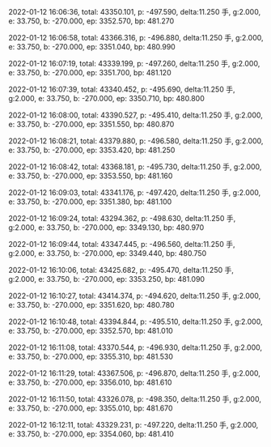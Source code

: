 2022-01-12 16:06:36, total: 43350.101, p: -497.590, delta:11.250 手, g:2.000, e: 33.750, b: -270.000, ep: 3352.570, bp: 481.270

2022-01-12 16:06:58, total: 43366.316, p: -496.880, delta:11.250 手, g:2.000, e: 33.750, b: -270.000, ep: 3351.040, bp: 480.990

2022-01-12 16:07:19, total: 43339.199, p: -497.260, delta:11.250 手, g:2.000, e: 33.750, b: -270.000, ep: 3351.700, bp: 481.120

2022-01-12 16:07:39, total: 43340.452, p: -495.690, delta:11.250 手, g:2.000, e: 33.750, b: -270.000, ep: 3350.710, bp: 480.800

2022-01-12 16:08:00, total: 43390.527, p: -495.410, delta:11.250 手, g:2.000, e: 33.750, b: -270.000, ep: 3351.550, bp: 480.870

2022-01-12 16:08:21, total: 43379.880, p: -496.580, delta:11.250 手, g:2.000, e: 33.750, b: -270.000, ep: 3353.420, bp: 481.250

2022-01-12 16:08:42, total: 43368.181, p: -495.730, delta:11.250 手, g:2.000, e: 33.750, b: -270.000, ep: 3353.550, bp: 481.160

2022-01-12 16:09:03, total: 43341.176, p: -497.420, delta:11.250 手, g:2.000, e: 33.750, b: -270.000, ep: 3351.380, bp: 481.100

2022-01-12 16:09:24, total: 43294.362, p: -498.630, delta:11.250 手, g:2.000, e: 33.750, b: -270.000, ep: 3349.130, bp: 480.970

2022-01-12 16:09:44, total: 43347.445, p: -496.560, delta:11.250 手, g:2.000, e: 33.750, b: -270.000, ep: 3349.440, bp: 480.750

2022-01-12 16:10:06, total: 43425.682, p: -495.470, delta:11.250 手, g:2.000, e: 33.750, b: -270.000, ep: 3353.250, bp: 481.090

2022-01-12 16:10:27, total: 43414.374, p: -494.620, delta:11.250 手, g:2.000, e: 33.750, b: -270.000, ep: 3351.620, bp: 480.780

2022-01-12 16:10:48, total: 43394.844, p: -495.510, delta:11.250 手, g:2.000, e: 33.750, b: -270.000, ep: 3352.570, bp: 481.010

2022-01-12 16:11:08, total: 43370.544, p: -496.930, delta:11.250 手, g:2.000, e: 33.750, b: -270.000, ep: 3355.310, bp: 481.530

2022-01-12 16:11:29, total: 43367.506, p: -496.870, delta:11.250 手, g:2.000, e: 33.750, b: -270.000, ep: 3356.010, bp: 481.610

2022-01-12 16:11:50, total: 43326.078, p: -498.350, delta:11.250 手, g:2.000, e: 33.750, b: -270.000, ep: 3355.010, bp: 481.670

2022-01-12 16:12:11, total: 43329.231, p: -497.220, delta:11.250 手, g:2.000, e: 33.750, b: -270.000, ep: 3354.060, bp: 481.410